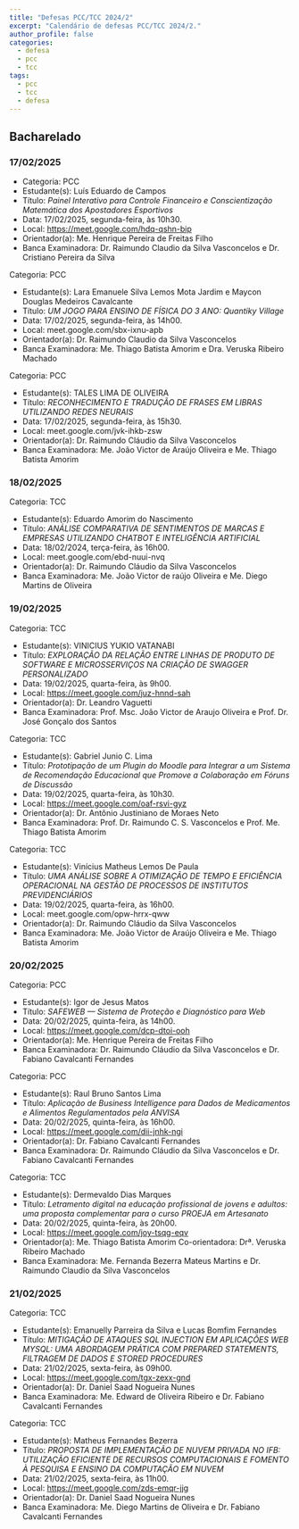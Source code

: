 ```yaml
---
title: "Defesas PCC/TCC 2024/2"
excerpt: "Calendário de defesas PCC/TCC 2024/2."
author_profile: false
categories:
  - defesa
  - pcc 
  - tcc
tags:
  - pcc 
  - tcc 
  - defesa
---
```


## Bacharelado

### 17/02/2025

- Categoria: PCC
- Estudante(s): Luís Eduardo de Campos
- Título:  *Painel Interativo para Controle Financeiro e Conscientização Matemática dos Apostadores Esportivos*
- Data: 17/02/2025, segunda-feira, às 10h30.
- Local: https://meet.google.com/hdq-qshn-bip
- Orientador(a): Me. Henrique Pereira de Freitas Filho
- Banca Examinadora: Dr. Raimundo Claudio da Silva Vasconcelos e Dr. Cristiano Pereira da Silva		

Categoria: PCC
- Estudante(s): Lara Emanuele Silva Lemos Mota Jardim e Maycon Douglas Medeiros Cavalcante
- Título:  *UM JOGO PARA ENSINO DE FÍSICA DO 3 ANO: Quantiky Village*
- Data: 17/02/2025, segunda-feira, às 14h00.
- Local: meet.google.com/sbx-ixnu-apb
- Orientador(a): Dr. Raimundo Claudio da Silva Vasconcelos
- Banca Examinadora: Me. Thiago Batista Amorim e Dra. Veruska Ribeiro Machado

Categoria: PCC
- Estudante(s): TALES LIMA DE OLIVEIRA
- Título:  *RECONHECIMENTO E TRADUÇÃO DE FRASES EM LIBRAS UTILIZANDO REDES NEURAIS*
- Data: 17/02/2025, segunda-feira, às 15h30.
- Local: meet.google.com/jvk-ihkb-zsw
- Orientador(a): Dr. Raimundo Cláudio da Silva Vasconcelos
- Banca Examinadora: Me. João Victor de Araújo Oliveira e Me. Thiago Batista Amorim

### 18/02/2025

Categoria: TCC
- Estudante(s): Eduardo Amorim do Nascimento
- Título:  *ANÁLISE COMPARATIVA DE SENTIMENTOS DE MARCAS E EMPRESAS UTILIZANDO CHATBOT E INTELIGÊNCIA ARTIFICIAL*
- Data: 18/02/2024, terça-feira, às 16h00.
- Local: meet.google.com/ebd-nuui-nvq		
- Orientador(a): Dr. Raimundo Cláudio da Silva Vasconcelos
- Banca Examinadora: Me. João Victor de raújo Oliveira e Me. Diego Martins de Oliveira

### 19/02/2025

Categoria: TCC
- Estudante(s): VINICIUS YUKIO VATANABI
- Título:  *EXPLORAÇÃO DA RELAÇÃO ENTRE LINHAS DE PRODUTO DE SOFTWARE E MICROSSERVIÇOS NA CRIAÇÃO DE SWAGGER PERSONALIZADO*
- Data: 19/02/2025, quarta-feira, às 9h00.
- Local:  https://meet.google.com/juz-hnnd-sah
- Orientador(a): Dr. Leandro Vaguetti
- Banca Examinadora: Prof. Msc. João Victor de Araujo Oliveira e Prof. Dr. José Gonçalo dos Santos

Categoria: TCC
- Estudante(s): Gabriel Junio C. Lima
- Título:  *Prototipação de um Plugin do Moodle para Integrar a um Sistema de Recomendação Educacional que Promove a Colaboração em Fóruns de Discussão*
- Data: 19/02/2025, quarta-feira, às 10h30.
- Local: https://meet.google.com/oaf-rsvi-gyz
- Orientador(a): Dr. Antônio Justiniano de Moraes Neto
- Banca Examinadora: Prof. Dr. Raimundo C. S. Vasconcelos e Prof. Me. Thiago Batista Amorim

Categoria: TCC
- Estudante(s): Vinícius Matheus Lemos De Paula
- Título:  *UMA ANÁLISE SOBRE A OTIMIZAÇÃO DE TEMPO E EFICIÊNCIA OPERACIONAL NA GESTÃO DE PROCESSOS DE INSTITUTOS PREVIDENCIÁRIOS*
- Data: 19/02/2025, quarta-feira, às 16h00.
- Local: meet.google.com/opw-hrrx-qww
- Orientador(a): Dr. Raimundo Cláudio da Silva Vasconcelos
- Banca Examinadora: Me. João Victor de Araújo Oliveira e Me. Thiago Batista Amorim

### 20/02/2025

Categoria: PCC
- Estudante(s): Igor de Jesus Matos
- Título:  *SAFEWEB — Sistema de Proteção e Diagnóstico para Web*
- Data: 20/02/2025, quinta-feira, às 14h00.
- Local: https://meet.google.com/dcp-dtoi-ooh
- Orientador(a): Me. Henrique Pereira de Freitas Filho
- Banca Examinadora: Dr. Raimundo Cláudio da Silva Vasconcelos e Dr. Fabiano Cavalcanti Fernandes

Categoria: PCC
- Estudante(s): Raul Bruno Santos Lima
- Título:  *Aplicação de Business Intelligence para Dados de Medicamentos e Alimentos Regulamentados pela ANVISA*
- Data: 20/02/2025, quinta-feira, às 16h00.
- Local: https://meet.google.com/dii-jnhk-ngi
- Orientador(a): Dr. Fabiano Cavalcanti Fernandes
- Banca Examinadora: Dr. Raimundo Cláudio da Silva Vasconcelos e Dr. Fabiano Cavalcanti Fernandes

Categoria: TCC
- Estudante(s): Dermevaldo Dias Marques
- Título:  *Letramento digital na educação profissional de jovens e adultos: uma proposta complementar para o curso PROEJA em Artesanato*
- Data: 20/02/2025, quinta-feira, às 20h00.
- Local:  https://meet.google.com/joy-tsqg-eqv
- Orientador(a): Me. Thiago Batista Amorim Co-orientadora: Drª. Veruska Ribeiro Machado
- Banca Examinadora: Me. Fernanda Bezerra Mateus Martins e Dr. Raimundo Claudio da Silva Vasconcelos
  
### 21/02/2025

Categoria: TCC
- Estudante(s): Emanuelly Parreira da Silva e Lucas Bomfim Fernandes
- Título:  *MITIGAÇÃO DE ATAQUES SQL INJECTION EM APLICAÇÕES WEB MYSQL: UMA ABORDAGEM PRÁTICA COM PREPARED STATEMENTS, FILTRAGEM DE DADOS E STORED PROCEDURES*
- Data: 21/02/2025, sexta-feira, às 09h00.
- Local:  https://meet.google.com/tgx-zexx-gnd
- Orientador(a): Dr. Daniel Saad Nogueira Nunes
- Banca Examinadora: Me. Edward de Oliveira Ribeiro e Dr. Fabiano Cavalcanti Fernandes

Categoria: TCC
- Estudante(s): Matheus Fernandes Bezerra
- Título:  *PROPOSTA DE IMPLEMENTAÇÃO DE NUVEM PRIVADA NO IFB: UTILIZAÇÃO EFICIENTE DE RECURSOS COMPUTACIONAIS E FOMENTO À PESQUISA E ENSINO DA COMPUTAÇÃO EM NUVEM*
- Data: 21/02/2025, sexta-feira, às 11h00.
- Local:  https://meet.google.com/zds-emqr-jjg
- Orientador(a): Dr. Daniel Saad Nogueira Nunes
- Banca Examinadora: Me. Diego Martins de Oliveira e Dr. Fabiano Cavalcanti Fernandes
